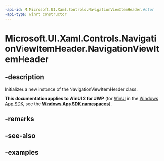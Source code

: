 ```yaml
---
-api-id: M:Microsoft.UI.Xaml.Controls.NavigationViewItemHeader.#ctor
-api-type: winrt constructor
---
```

<!-- Method syntax.
public NavigationViewItemHeader.NavigationViewItemHeader()
-->

# Microsoft.UI.Xaml.Controls.NavigationViewItemHeader.NavigationViewItemHeader


## -description

Initializes a new instance of the NavigationViewItemHeader class.


**This documentation applies to WinUI 2 for UWP** (for [WinUI](/windows/apps/winui/winui3/) in the [Windows App SDK](/windows/apps/windows-app-sdk/), see the **[Windows App SDK namespaces](/windows/windows-app-sdk/api/winrt/)**).

## -remarks


## -see-also


## -examples


